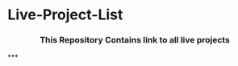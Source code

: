 # Live-Project-List
<h3 align="center"><strong>This Repository Contains link to all live projects</strong></h3>
***
